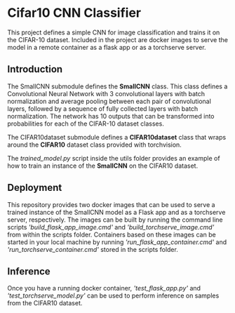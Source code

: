 # Cifar10 CNN Classifier
This project defines a simple CNN for image classification and trains it on the CIFAR-10 dataset.
Included in the project are docker images to serve the model in a remote container as a flask app or as a torchserve server.

## Introduction
The SmallCNN submodule defines the **SmallCNN** class. This class defines a Convolutional Neural Network with 3 convolutional layers with batch normalization and average pooling between each pair of convolutional layers, followed by a sequence of fully collected layers with batch normalization. The network has 10 outputs that can be transformed into probabilities for each of the CIFAR-10 dataset classes.

The CIFAR10dataset submodule defines a **CIFAR10dataset** class that wraps around the **CIFAR10** dataset class provided with torchvision.

The *trained_model.py* script inside the utils folder provides an example of how to train an instance of the **SmallCNN** on the CIFAR10 dataset.

## Deployment

This repository provides two docker images that can be used to serve a trained instance of the SmallCNN model as a Flask app and as a torchserve server, respectively.
The images can be built by running the command line scripts *'build_flask_app_image.cmd'* and *'build_torchserve_image.cmd'* from within the scripts folder.
Containers based on these images can be started in your local machine by running *'run_flask_app_container.cmd'* and *'run_torchserve_container.cmd'* stored in the scripts folder.

## Inference
Once you have a running docker container, *'test_flask_app.py'* and *'test_torchserve_model.py'* can be used to perform inference on samples from the CIFAR10 dataset.



